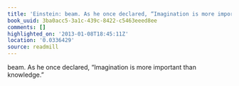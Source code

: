 ```yaml
---
title: 'Einstein: beam. As he once declared, “Imagination is more important than knowledge.”'
book_uuid: 3ba0acc5-3a1c-439c-8422-c5463eeed8ee
comments: []
highlighted_on: '2013-01-08T18:45:11Z'
location: '0.0336429'
source: readmill
---
```


beam. As he once declared, “Imagination is more important than knowledge.”